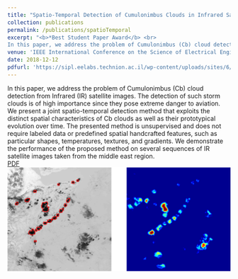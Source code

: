 ```yaml
---
title: "Spatio-Temporal Detection of Cumulonimbus Clouds in Infrared Satellite Images"
collection: publications
permalink: /publications/spatioTemporal
excerpt: "<b>*Best Student Paper Award</b> <br>
In this paper, we address the problem of Cumulonimbus (Cb) cloud detection from Infrared (IR) satellite images. The detection of such storm clouds is of high importance since they pose extreme danger to aviation. We present a joint spatio-temporal detection method that exploits the distinct spatial characteristics of Cb clouds as well as their prototypical evolution over time. The presented method is unsupervised and does not require labeled data or predefined spatial handcrafted features, such as particular shapes, temperatures, textures, and gradients. We demonstrate the performance of the proposed method on several sequences of IR satellite images taken from the middle east region. <br> <img src='/images/spatioTemporalPaper.png'>" 
venue: 'IEEE International Conference on the Science of Electrical Engineering in Israel (ICSEE)'
date: 2018-12-12
pdfurl: 'https://sipl.eelabs.technion.ac.il/wp-content/uploads/sites/6/2018/12/paper_final.pdf'
---  
```

In this paper, we address the problem of Cumulonimbus (Cb) cloud detection from Infrared (IR) satellite images. The detection of such storm clouds is of high importance since they pose extreme danger to aviation. We present a joint spatio-temporal detection method that exploits the distinct spatial characteristics of Cb clouds as well as their prototypical evolution over time. The presented method is unsupervised and does not require labeled data or predefined spatial handcrafted features, such as particular shapes, temperatures, textures, and gradients. We demonstrate the performance of the proposed method on several sequences of IR satellite images taken from the middle east region. <br> 
<a href='https://sipl.eelabs.technion.ac.il/wp-content/uploads/sites/6/2018/12/paper_final.pdf'>PDF</a>  <br>
<img src='/images/spatioTemporalPaper.png'>
